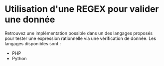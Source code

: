 # Utilisation d'une REGEX pour valider une donnée

Retrouvez une implémentation possible dans un des langages proposés pour tester une expression rationnelle via une vérification de donnée. Les langages disponibles sont :

+ PHP
+ Python
